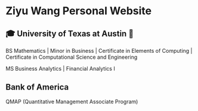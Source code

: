 # Ziyu Wang Personal Website
## :mortar_board: University of Texas at Austin :metal:
 BS Mathematics | Minor in Business | Certificate in Elements of Computing | Certificate in Computational Science and Engineering
 
 MS Business Analytics | Financial Analytics I
## Bank of America
 QMAP (Quantitative Management Associate Program)
